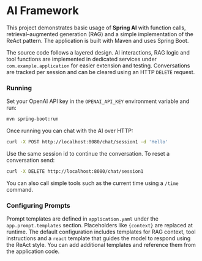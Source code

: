 # AI Framework
This project demonstrates basic usage of **Spring AI** with function calls,
retrieval–augmented generation (RAG) and a simple implementation of the
ReAct pattern. The application is built with Maven and uses Spring Boot.

The source code follows a layered design. AI interactions, RAG logic and tool
functions are implemented in dedicated services under `com.example.application`
for easier extension and testing. Conversations are tracked per session and can
be cleared using an HTTP `DELETE` request.

### Running

Set your OpenAI API key in the `OPENAI_API_KEY` environment variable and run:

```bash
mvn spring-boot:run
```

Once running you can chat with the AI over HTTP:

```bash
curl -X POST http://localhost:8080/chat/session1 -d 'Hello'
```

Use the same session id to continue the conversation. To reset a conversation
send:

```bash
curl -X DELETE http://localhost:8080/chat/session1
```

You can also call simple tools such as the current time using a `/time` command.

### Configuring Prompts

Prompt templates are defined in `application.yaml` under the
`app.prompt.templates` section. Placeholders like `{context}` are replaced at
runtime. The default configuration includes templates for RAG context, tool
instructions and a `react` template that guides the model to respond using the
ReAct style. You can add additional templates and reference them from the
application code.
